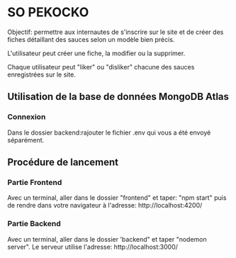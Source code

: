 <h1>SO PEKOCKO</h1>

Objectif: permettre aux internautes de s'inscrire sur le site et de créer des fiches détaillant des sauces selon un modèle bien précis.

L'utilisateur peut créer une fiche, la modifier ou la supprimer. 

Chaque utilisateur peut "liker" ou "disliker" chacune des sauces enregistrées sur le site. 

 <h2>Utilisation de la base de données MongoDB Atlas</h2>

<h3>Connexion</h3>

Dans le dossier backend:rajouter le fichier .env qui vous a été envoyé séparément.

<h2>Procédure de lancement</h2>

<h3>Partie Frontend</h3>

Avec un terminal, aller dans le dossier "frontend" et taper: "npm start" puis de rendre dans votre navigateur à l'adresse: http://localhost:4200/

<h3>Partie Backend</h3>

Avec un terminal, aller dans le dossier 'backend" et taper "nodemon server". 
Le serveur utilise l'adresse: http://localhost:3000/
